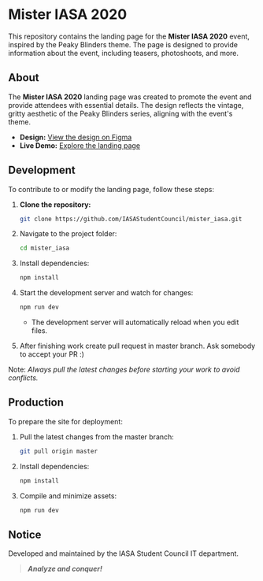 # Mister IASA 2020
This repository contains the landing page for the **Mister IASA 2020** event, inspired by the Peaky Blinders theme. The page is designed to provide information about the event, including teasers, photoshoots, and more.

## About
The **Mister IASA 2020** landing page was created to promote the event and provide attendees with essential details. The design reflects the vintage, gritty aesthetic of the Peaky Blinders series, aligning with the event's theme.

- **Design:** [View the design on Figma](https://www.figma.com/file/tiL6Eu1FVQZJTG4o9orSJ5/mister-huister)
- **Live Demo:** [Explore the landing page](https://iasastudentcouncil.github.io/mister_iasa)

## Development
To contribute to or modify the landing page, follow these steps:

1. **Clone the repository:**
   ```bash
   git clone https://github.com/IASAStudentCouncil/mister_iasa.git
   ```

2. Navigate to the project folder:
   ```bash
   cd mister_iasa
   ```

3. Install dependencies:
   ```bash
   npm install
   ```

4. Start the development server and watch for changes:
   ```bash
   npm run dev
   ```
   - The development server will automatically reload when you edit files.
     
5. After finishing work create pull request in master branch. Ask somebody to accept your PR :)
     
Note: _Always pull the latest changes before starting your work to avoid conflicts._
     
## Production
To prepare the site for deployment:

1. Pull the latest changes from the master branch:
   ```bash
   git pull origin master
   ```
2. Install dependencies:
   ```bash
   npm install
   ```
3. Compile and minimize assets:
   ```bash
   npm run dev
   ```
   
## Notice
Developed and maintained by the IASA Student Council IT department.

> ***Analyze and conquer!***
